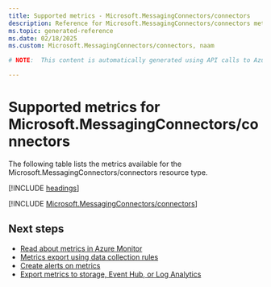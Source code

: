 ```yaml
---
title: Supported metrics - Microsoft.MessagingConnectors/connectors
description: Reference for Microsoft.MessagingConnectors/connectors metrics in Azure Monitor.
ms.topic: generated-reference
ms.date: 02/18/2025
ms.custom: Microsoft.MessagingConnectors/connectors, naam

# NOTE:  This content is automatically generated using API calls to Azure. Any edits made on these files will be overwritten in the next run of the script. 

---
```


  
# Supported metrics for Microsoft.MessagingConnectors/connectors
  
The following table lists the metrics available for the Microsoft.MessagingConnectors/connectors resource type.  
  
  
[!INCLUDE [headings](~/reusable-content/ce-skilling/azure/includes/azure-monitor/reference/metrics/metrics-headings.md)]  
  
 

[!INCLUDE [Microsoft.MessagingConnectors/connectors](~/reusable-content/ce-skilling/azure/includes/azure-monitor/reference/metrics/microsoft-messagingconnectors-connectors-metrics-include.md)]  



## Next steps

- [Read about metrics in Azure Monitor](/azure/azure-monitor/data-platform)
- [Metrics export using data collection rules](/azure/azure-monitor/essentials/data-collection-metrics)
- [Create alerts on metrics](/azure/azure-monitor/alerts/alerts-overview)
- [Export metrics to storage, Event Hub, or Log Analytics](/azure/azure-monitor/essentials/platform-logs-overview)
